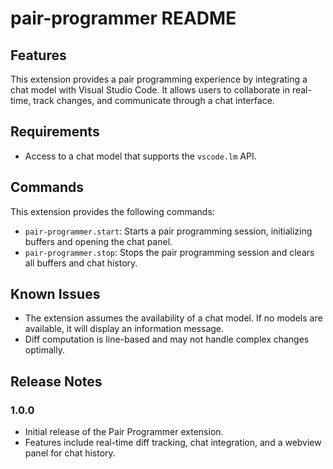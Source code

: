 # pair-programmer README

## Features

This extension provides a pair programming experience by integrating a chat model with Visual Studio Code. It allows users to collaborate in real-time, track changes, and communicate through a chat interface.

## Requirements

- Access to a chat model that supports the `vscode.lm` API.

## Commands

This extension provides the following commands:

- `pair-programmer.start`: Starts a pair programming session, initializing buffers and opening the chat panel.
- `pair-programmer.stop`: Stops the pair programming session and clears all buffers and chat history.

## Known Issues

- The extension assumes the availability of a chat model. If no models are available, it will display an information message.
- Diff computation is line-based and may not handle complex changes optimally.

## Release Notes

### 1.0.0

- Initial release of the Pair Programmer extension.
- Features include real-time diff tracking, chat integration, and a webview panel for chat history.
